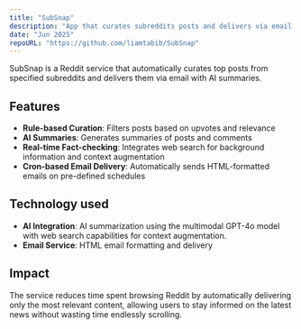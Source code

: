 ```yaml
---
title: "SubSnap"
description: "App that curates subreddits posts and delivers via email with AI summaries"
date: "Jun 2025"
repoURL: "https://github.com/liamtabib/SubSnap"
---
```


SubSnap is a Reddit service that automatically curates top posts from specified subreddits and delivers them via email with AI summaries.

## Features

- **Rule-based Curation**: Filters posts based on upvotes and relevance
- **AI Summaries**: Generates summaries of posts and comments
- **Real-time Fact-checking**: Integrates web search for background information and context augmentation
- **Cron-based Email Delivery**: Automatically sends HTML-formatted emails on pre-defined schedules


## Technology used

- **AI Integration**: AI summarization using the multimodal GPT-4o model with web search capabilities for context augmentation.
- **Email Service**: HTML email formatting and delivery

## Impact

The service reduces time spent browsing Reddit by automatically delivering only the most relevant content, allowing users to stay informed on the latest news without wasting time endlessly scrolling.


